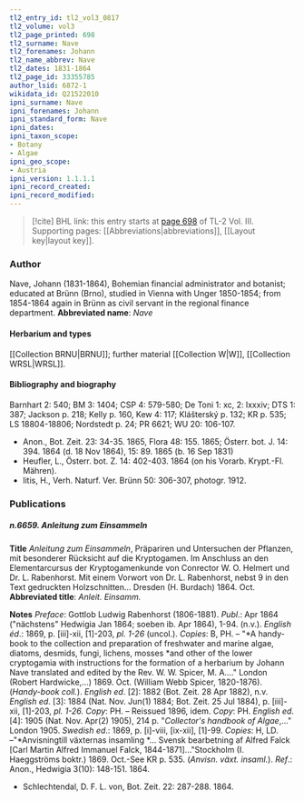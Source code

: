 ```yaml
---
tl2_entry_id: tl2_vol3_0817
tl2_volume: vol3
tl2_page_printed: 698
tl2_surname: Nave
tl2_forenames: Johann
tl2_name_abbrev: Nave
tl2_dates: 1831-1864
tl2_page_id: 33355785
author_lsid: 6872-1
wikidata_id: Q21522010
ipni_surname: Nave
ipni_forenames: Johann
ipni_standard_form: Nave
ipni_dates: 
ipni_taxon_scope: 
- Botany
- Algae
ipni_geo_scope: 
- Austria
ipni_version: 1.1.1.1
ipni_record_created: 
ipni_record_modified:
---
```



> [!cite] BHL link: this entry starts at [page 698](https://www.biodiversitylibrary.org/page/33355785) of TL-2 Vol. III.
> Supporting pages: [[Abbreviations|abbreviations]], [[Layout key|layout key]].

### Author

Nave, Johann (1831-1864), Bohemian financial administrator and botanist; educated at Brünn (Brno), studied in Vienna with Unger 1850-1854; from 1854-1864 again in Brünn as civil servant in the regional finance department. 
**Abbreviated name**: *Nave*

#### Herbarium and types

[[Collection BRNU|BRNU]]; further material [[Collection W|W]], [[Collection WRSL|WRSL]].

#### Bibliography and biography

Barnhart 2: 540; BM 3: 1404; CSP 4: 579-580; De Toni 1: xc, 2: lxxxiv; DTS 1: 387; Jackson p. 218; Kelly p. 160, Kew 4: 117; Klášterský p. 132; KR p. 535; LS 18804-18806; Nordstedt p. 24; PR 6621; WU 20: 106-107.
- Anon., Bot. Zeit. 23: 34-35. 1865, Flora 48: 155. 1865; Österr. bot. J. 14: 394. 1864 (d. 18 Nov 1864), 15: 89. 1865 (b. 16 Sep 1831)
- Heufler, L., Österr. bot. Z. 14: 402-403. 1864 (on his Vorarb. Krypt.-Fl. Mähren).
- litis, H., Verh. Naturf. Ver. Brünn 50: 306-307, photogr. 1912.

### Publications

##### n.6659. Anleitung zum Einsammeln

**Title**
*Anleitung zum Einsammeln*, Präpariren und Untersuchen der Pflanzen, mit besonderer Rücksicht auf die Kryptogamen. Im Anschluss an den Elementarcursus der Kryptogamenkunde von Conrector W. O. Helmert und Dr. L. Rabenhorst. Mit einem Vorwort von Dr. L. Rabenhorst, nebst 9 in den Text gedruckten Holzschnitten... Dresden (H. Burdach) 1864. Oct.
**Abbreviated title**: *Anleit. Einsamm.*

**Notes**
*Preface*: Gottlob Ludwig Rabenhorst (1806-1881).
*Publ*.: Apr 1864 ("nächstens" Hedwigia Jan 1864; soeben ib. Apr 1864), 1-94. (n.v.).
*English éd*.: 1869, p. \[iii\]-xii, \[1\]-203, *pl. 1-26* (uncol.). *Copies*: B, PH. – "*A handy-book to the collection and preparation of freshwater and marine algae, diatoms, desmids, fungi, lichens, mosses *and other of the lower cryptogamia with instructions for the formation of a herbarium by Johann Nave translated and edited by the Rev. W. W. Spicer, M. A...." London (Robert Hardwicke,...) 1869. Oct. (William Webb Spicer, 1820-1876). (*Handy-book coll.*).
*English ed*. \[2\]: 1882 (Bot. Zeit. 28 Apr 1882), n.v.
*English ed*. \[3\]: 1884 (Nat. Nov. Jun(1) 1884; Bot. Zeit. 25 Jul 1884), p. \[iii\]-xii, \[1\]-203, *pl. 1-26. Copy*: PH. – Reissued 1896, idem. *Copy*: PH.
*English ed*. \[4\]: 1905 (Nat. Nov. Apr(2) 1905), 214 p. "*Collector's handbook of Algae*,..." London 1905.
*Swedish ed*.: 1869, p. \[i\]-viii, \[ix-xii\], \[1\]-99. *Copies*: H, LD. –"*Anvisningtill växternas insamling *... Svensk bearbetning af Alfred Falck \[Carl Martin Alfred Immanuel Falck, 1844-1871\]..."Stockholm (I. Haeggströms boktr.) 1869. Oct.-See KR p. 535. (*Anvisn. växt. insaml.*).
*Ref*.: Anon., Hedwigia 3(10): 148-151. 1864.
- Schlechtendal, D. F. L. von, Bot. Zeit. 22: 287-288. 1864.


